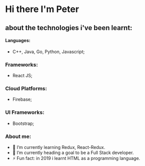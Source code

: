 # Hi there I'm Peter

## about the technologies i've been learnt:
#### Languages:
- C++, Java, Go, Python, Javascript;
### Frameworks:
- React JS;
### Cloud Platforms:
- Firebase;
### UI Frameworks:
- Bootstrap;



### About me:
<!--- 🔭 I’m currently working on ...-->
- 🌱 I’m currently learning Redux, React-Redux.
- 🔭 I’m currently heading a goal to be a Full Stack developer.
- ⚡ Fun fact: in 2019 i learnt HTML as a programming language.
<!--
- 👯 I’m looking to collaborate on ...
- 🤔 I’m looking for help with ...
- 💬 Ask me about ...
- 📫 How to reach me:
- 😄 Pronouns:
-->
